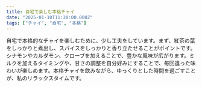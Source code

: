 ```yaml
---
title: 自宅で楽しむ本格チャイ
date: "2025-01-10T11:30:00.000Z"
tags: ["チャイ", "自宅", "本格"]
---
```


自宅で本格的なチャイを楽しむために、少し工夫をしています。まず、紅茶の葉をしっかりと煮出し、スパイスをしっかりと香り立たせることがポイントです。シナモンやカルダモン、クローブを加えることで、豊かな風味が広がります。ミルクを加えるタイミングや、甘さの調整を自分好みにすることで、毎回違った味わいが楽しめます。本格チャイを飲みながら、ゆっくりとした時間を過ごすことが、私のリラックスタイムです。
